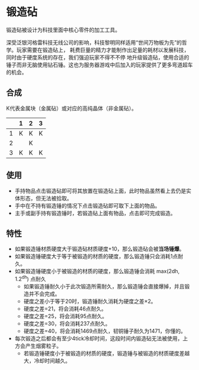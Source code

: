 # 锻造砧

锻造砧被设计为科技里面中核心零件的加工工具。

深受泛银河格雷科技无线公司的影响，科技黎明同样适用“世间万物板为先”的哲学。玩家需要在锻造砧上，
耗费巨量的精力才能制作出足量的耗材以发展科技，同时由于硬度系统的存在，我们强迫玩家不得不不停
地升级锻造砧，使用合适的锤子而非无脑使用钻石锤。这也为服务器游戏中后加入的玩家提供了更多弯道超车
的机会。

## 合成  

K代表金属块（金属砧）或对应的高纯晶体（非金属砧）。

|     | 1   | 2   | 3   |
|-----|-----|-----|-----|
| 1   | K   | K   | K   |
| 2   |     | K   |     |
| 3   | K   | K   | K   |

## 使用  

- 手持物品点击锻造砧即可将其放置在锻造砧上面，此时物品虽然看上去仍是实体形态，但无法被拾取。
- 手中在不持有锻造锤的情况下点击锻造砧即可取下上面的物品。
- 主手或副手持有锻造锤时，若锻造砧上面有物品，点击即可完成锻造。

## 特性

- 如果锻造锤材质硬度大于锻造砧材质硬度+10，那么锻造砧会被**当场锤爆**。
- 如果锻造锤硬度大于等于被锻造的材质的硬度，那么锻造锤只会消耗1点耐久。
- 如果锻造锤硬度小于被锻造的材质的硬度，那么锻造锤会消耗 max(2dh, 1.2<sup>dh</sup>) 点耐久
  - 如果锻造锤耐久小于此次锻造所需耐久，那么锻造锤会直接爆掉，并且锻造并不会完成。
  - 硬度之差小于等于20时，锻造锤耐久消耗为硬度之差×2。
  - 硬度之差=21，将会消耗46点耐久。
  - 硬度之差=25，将会消耗95点耐久。
  - 硬度之差=30，将会消耗237点耐久。
  - 硬度之差=40，将会消耗1469点耐久，韧铜锤子耐久为1471，你懂的。
- 每次锻造之后都会有至少4tick冷却时间，这段时间内锻造砧无法被使用，上方会产生烟雾粒子。
  - 若锻造锤硬度小于被锻造的材质的硬度，锻造锤与被锻造的材质硬度差越大，冷却时间越久。
